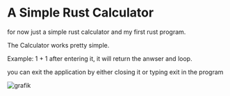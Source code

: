 # A Simple Rust Calculator
for now just a simple rust calculator and my first rust program.

The Calculator works pretty simple. 

Example: 1 + 1 after entering it, it will return the anwser and loop.

you can exit the application by either closing it or typing exit in the program

![grafik](https://github.com/DumbDev69420/RustCalculator/assets/116299301/1c17b7a3-142e-40eb-9297-ecf01e3fd9b0)

